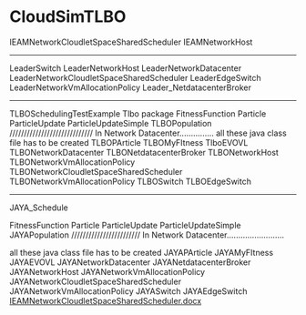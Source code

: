 # CloudSimTLBO
IEAMNetworkCloudletSpaceSharedScheduler
IEAMNetworkHost

************************************************************************
LeaderSwitch
LeaderNetworkHost
LeaderNetworkDatacenter
LeaderNetworkCloudletSpaceSharedScheduler
LeaderEdgeSwitch
LeaderNetworkVmAllocationPolicy
Leader_NetdatacenterBroker
*****************************************************************
TLBOSchedulingTestExample
Tlbo package
FitnessFunction
Particle
ParticleUpdate
ParticleUpdateSimple
TLBOPopulation
/////////////////////////////
In Network Datacenter...............
all these java class file has to be created
TLBOPArticle
TLBOMyFItness
TlboEVOVL
TLBONetworkDatacenter
TLBONetdatacenterBroker
TLBONetworkHost
TLBONetworkVmAllocationPolicy
TLBONetworkCloudletSpaceSharedScheduler
TLBONetworkVmAllocationPolicy
TLBOSwitch
TLBOEdgeSwitch
***********************************************


JAYA_Schedule

FitnessFunction
Particle
ParticleUpdate
ParticleUpdateSimple
JAYAPopulation
////////////////////////
In Network Datacenter.........................

all these java class file has to be created
JAYAPArticle
JAYAMyFItness
JAYAEVOVL
JAYANetworkDatacenter
JAYANetdatacenterBroker
JAYANetworkHost
JAYANetworkVmAllocationPolicy
JAYANetworkCloudletSpaceSharedScheduler
JAYANetworkVmAllocationPolicy
JAYASwitch
JAYAEdgeSwitch
[IEAMNetworkCloudletSpaceSharedScheduler.docx](https://github.com/Samdarshi/CloudSimTLBO/files/11692119/IEAMNetworkCloudletSpaceSharedScheduler.docx)
